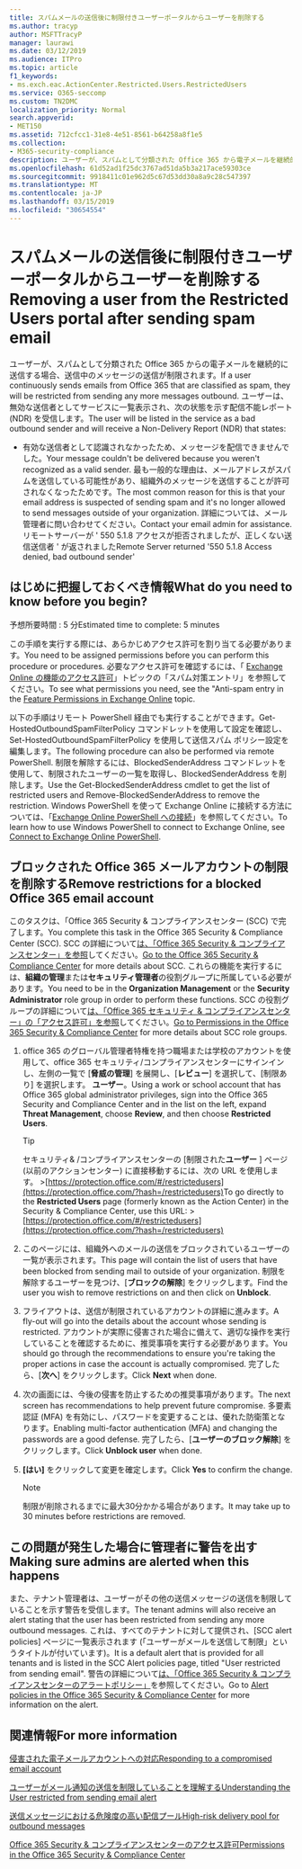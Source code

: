 ```yaml
---
title: スパムメールの送信後に制限付きユーザーポータルからユーザーを削除する
ms.author: tracyp
author: MSFTTracyP
manager: laurawi
ms.date: 03/12/2019
ms.audience: ITPro
ms.topic: article
f1_keywords:
- ms.exch.eac.ActionCenter.Restricted.Users.RestrictedUsers
ms.service: O365-seccomp
ms.custom: TN2DMC
localization_priority: Normal
search.appverid:
- MET150
ms.assetid: 712cfcc1-31e8-4e51-8561-b64258a8f1e5
ms.collection:
- M365-security-compliance
description: ユーザーが、スパムとして分類された Office 365 から電子メールを継続的に送信した場合、それ以上メッセージを送信することはできません。
ms.openlocfilehash: 61d52ad1f25dc3767ad51da5b3a217ace59303ce
ms.sourcegitcommit: 9918411c01e962d5c67d53dd30a8a9c28c547397
ms.translationtype: MT
ms.contentlocale: ja-JP
ms.lasthandoff: 03/15/2019
ms.locfileid: "30654554"
---
```

# <a name="removing-a-user-from-the-restricted-users-portal-after-sending-spam-email"></a><span data-ttu-id="5ce51-103">スパムメールの送信後に制限付きユーザーポータルからユーザーを削除する</span><span class="sxs-lookup"><span data-stu-id="5ce51-103">Removing a user from the Restricted Users portal after sending spam email</span></span>

<span data-ttu-id="5ce51-104">ユーザーが、スパムとして分類された Office 365 からの電子メールを継続的に送信する場合、送信中のメッセージの送信が制限されます。</span><span class="sxs-lookup"><span data-stu-id="5ce51-104">If a user continuously sends emails from Office 365 that are classified as spam, they will be restricted from sending any more messages outbound.</span></span> <span data-ttu-id="5ce51-105">ユーザーは、無効な送信者としてサービスに一覧表示され、次の状態を示す配信不能レポート (NDR) を受信します。</span><span class="sxs-lookup"><span data-stu-id="5ce51-105">The user will be listed in the service as a bad outbound sender and will receive a Non-Delivery Report (NDR) that states:</span></span>

- <span data-ttu-id="5ce51-106">有効な送信者として認識されなかったため、メッセージを配信できませんでした。</span><span class="sxs-lookup"><span data-stu-id="5ce51-106">Your message couldn't be delivered because you weren't recognized as a valid sender.</span></span> <span data-ttu-id="5ce51-107">最も一般的な理由は、メールアドレスがスパムを送信している可能性があり、組織外のメッセージを送信することが許可されなくなったためです。</span><span class="sxs-lookup"><span data-stu-id="5ce51-107">The most common reason for this is that your email address is suspected of sending spam and it's no longer allowed to send messages outside of your organization.</span></span> <span data-ttu-id="5ce51-108">詳細については、メール管理者に問い合わせてください。</span><span class="sxs-lookup"><span data-stu-id="5ce51-108">Contact your email admin for assistance.</span></span> <span data-ttu-id="5ce51-109">リモートサーバーが ' 550 5.1.8 アクセスが拒否されましたが、正しくない送信送信者 ' が返されました</span><span class="sxs-lookup"><span data-stu-id="5ce51-109">Remote Server returned '550 5.1.8 Access denied, bad outbound sender'</span></span>

## <a name="what-do-you-need-to-know-before-you-begin"></a><span data-ttu-id="5ce51-110">はじめに把握しておくべき情報</span><span class="sxs-lookup"><span data-stu-id="5ce51-110">What do you need to know before you begin?</span></span>
<span data-ttu-id="5ce51-111"><a name="sectionSection0"> </a></span><span class="sxs-lookup"><span data-stu-id="5ce51-111"></span></span>

<span data-ttu-id="5ce51-112">予想所要時間 : 5 分</span><span class="sxs-lookup"><span data-stu-id="5ce51-112">Estimated time to complete: 5 minutes</span></span>
  
<span data-ttu-id="5ce51-113">この手順を実行する際には、あらかじめアクセス許可を割り当てる必要があります。</span><span class="sxs-lookup"><span data-stu-id="5ce51-113">You need to be assigned permissions before you can perform this procedure or procedures.</span></span> <span data-ttu-id="5ce51-114">必要なアクセス許可を確認するには、「 [Exchange Online の機能のアクセス許可](http://technet.microsoft.com/library/15073ce1-0917-403b-8839-02a2ebc96e16.aspx)」トピックの「スパム対策エントリ」を参照してください。</span><span class="sxs-lookup"><span data-stu-id="5ce51-114">To see what permissions you need, see the "Anti-spam entry in the [Feature Permissions in Exchange Online](http://technet.microsoft.com/library/15073ce1-0917-403b-8839-02a2ebc96e16.aspx) topic.</span></span>

<span data-ttu-id="5ce51-115">以下の手順はリモート PowerShell 経由でも実行することができます。Get-HostedOutboundSpamFilterPolicy コマンドレットを使用して設定を確認し、 Set-HostedOutboundSpamFilterPolicy を使用して送信スパム ポリシー設定を編集します。</span><span class="sxs-lookup"><span data-stu-id="5ce51-115">The following procedure can also be performed via remote PowerShell.</span></span> <span data-ttu-id="5ce51-116">制限を解除するには、BlockedSenderAddress コマンドレットを使用して、制限されたユーザーの一覧を取得し、BlockedSenderAddress を削除します。</span><span class="sxs-lookup"><span data-stu-id="5ce51-116">Use the Get-BlockedSenderAddress cmdlet to get the list of restricted users and Remove-BlockedSenderAddress to remove the restriction.</span></span> <span data-ttu-id="5ce51-117">Windows PowerShell を使って Exchange Online に接続する方法については、「[Exchange Online PowerShell への接続](https://go.microsoft.com/fwlink/p/?linkid=396554)」を参照してください。</span><span class="sxs-lookup"><span data-stu-id="5ce51-117">To learn how to use Windows PowerShell to connect to Exchange Online, see [Connect to Exchange Online PowerShell](https://go.microsoft.com/fwlink/p/?linkid=396554).</span></span>

## <a name="remove-restrictions-for-a-blocked-office-365-email-account"></a><span data-ttu-id="5ce51-118">ブロックされた Office 365 メールアカウントの制限を削除する</span><span class="sxs-lookup"><span data-stu-id="5ce51-118">Remove restrictions for a blocked Office 365 email account</span></span>

<span data-ttu-id="5ce51-119">このタスクは、「Office 365 Security & コンプライアンスセンター (SCC) で完了します。</span><span class="sxs-lookup"><span data-stu-id="5ce51-119">You complete this task in the Office 365 Security & Compliance Center (SCC).</span></span> <span data-ttu-id="5ce51-120">SCC の詳細について[は、「Office 365 Security & コンプライアンスセンター」を参照](go-to-the-securitycompliance-center.md)してください。</span><span class="sxs-lookup"><span data-stu-id="5ce51-120">[Go to the Office 365 Security & Compliance Center](go-to-the-securitycompliance-center.md) for more details about SCC.</span></span> <span data-ttu-id="5ce51-121">これらの機能を実行するには、**組織の管理**または**セキュリティ管理者**の役割グループに所属している必要があります。</span><span class="sxs-lookup"><span data-stu-id="5ce51-121">You need to be in the **Organization Management** or the **Security Administrator** role group in order to perform these functions.</span></span> <span data-ttu-id="5ce51-122">SCC の役割グループの詳細について[は、「Office 365 セキュリティ & コンプライアンスセンター」の「アクセス許可」を参照](permissions-in-the-security-and-compliance-center.md)してください。</span><span class="sxs-lookup"><span data-stu-id="5ce51-122">[Go to Permissions in the Office 365 Security & Compliance Center](permissions-in-the-security-and-compliance-center.md) for more details about SCC role groups.</span></span>

1. <span data-ttu-id="5ce51-123">office 365 のグローバル管理者特権を持つ職場または学校のアカウントを使用して、office 365 セキュリティ/コンプライアンスセンターにサインインし、左側の一覧で [**脅威の管理**] を展開し、[**レビュー**] を選択して、[制限あり] を選択します。 **ユーザー**。</span><span class="sxs-lookup"><span data-stu-id="5ce51-123">Using a work or school account that has Office 365 global administrator privileges, sign into the Office 365 Security and Compliance Center and in the list on the left, expand **Threat Management**, choose **Review**, and then choose **Restricted Users**.</span></span>
    
    > [!TIP]
    > <span data-ttu-id="5ce51-124">セキュリティ&amp; /コンプライアンスセンターの [制限された**ユーザー** ] ページ (以前のアクションセンター) に直接移動するには、次の URL を使用します。 >[https://protection.office.com/#/restrictedusers](https://protection.office.com/?hash=/restrictedusers)</span><span class="sxs-lookup"><span data-stu-id="5ce51-124">To go directly to the **Restricted Users** page (formerly known as the Action Center) in the Security &amp; Compliance Center, use this URL: > [https://protection.office.com/#/restrictedusers](https://protection.office.com/?hash=/restrictedusers)</span></span>

2. <span data-ttu-id="5ce51-125">このページには、組織外へのメールの送信をブロックされているユーザーの一覧が表示されます。</span><span class="sxs-lookup"><span data-stu-id="5ce51-125">This page will contain the list of users that have been blocked from sending mail to outside of your organization.</span></span>  <span data-ttu-id="5ce51-126">制限を解除するユーザーを見つけ、[**ブロックの解除**] をクリックします。</span><span class="sxs-lookup"><span data-stu-id="5ce51-126">Find the user you wish to remove restrictions on and then click on **Unblock**.</span></span>

3. <span data-ttu-id="5ce51-127">フライアウトは、送信が制限されているアカウントの詳細に進みます。</span><span class="sxs-lookup"><span data-stu-id="5ce51-127">A fly-out will go into the details about the account whose sending is restricted.</span></span> <span data-ttu-id="5ce51-128">アカウントが実際に侵害された場合に備えて、適切な操作を実行していることを確認するために、推奨事項を実行する必要があります。</span><span class="sxs-lookup"><span data-stu-id="5ce51-128">You should go through the recommendations to ensure you're taking the proper actions in case the account is actually compromised.</span></span> <span data-ttu-id="5ce51-129">完了したら、[**次へ**] をクリックします。</span><span class="sxs-lookup"><span data-stu-id="5ce51-129">Click **Next** when done.</span></span>

4. <span data-ttu-id="5ce51-130">次の画面には、今後の侵害を防止するための推奨事項があります。</span><span class="sxs-lookup"><span data-stu-id="5ce51-130">The next screen has recommendations to help prevent future compromise.</span></span> <span data-ttu-id="5ce51-131">多要素認証 (MFA) を有効にし、パスワードを変更することは、優れた防衛策となります。</span><span class="sxs-lookup"><span data-stu-id="5ce51-131">Enabling multi-factor authentication (MFA) and changing the passwords are a good defense.</span></span> <span data-ttu-id="5ce51-132">完了したら、[**ユーザーのブロック解除**] をクリックします。</span><span class="sxs-lookup"><span data-stu-id="5ce51-132">Click **Unblock user** when done.</span></span>

5. <span data-ttu-id="5ce51-133">**[はい]** をクリックして変更を確定します。</span><span class="sxs-lookup"><span data-stu-id="5ce51-133">Click **Yes** to confirm the change.</span></span>

    > [!NOTE]
    > <span data-ttu-id="5ce51-134">制限が削除されるまでに最大30分かかる場合があります。</span><span class="sxs-lookup"><span data-stu-id="5ce51-134">It may take up to 30 minutes before restrictions are removed.</span></span> 

## <a name="making-sure-admins-are-alerted-when-this-happens"></a><span data-ttu-id="5ce51-135">この問題が発生した場合に管理者に警告を出す</span><span class="sxs-lookup"><span data-stu-id="5ce51-135">Making sure admins are alerted when this happens</span></span>

<span data-ttu-id="5ce51-136">また、テナント管理者は、ユーザーがその他の送信メッセージの送信を制限していることを示す警告を受信します。</span><span class="sxs-lookup"><span data-stu-id="5ce51-136">The tenant admins will also receive an alert stating that the user has been restricted from sending any more outbound messages.</span></span> <span data-ttu-id="5ce51-137">これは、すべてのテナントに対して提供され、[SCC alert policies] ページに一覧表示されます (「ユーザーがメールを送信して制限」というタイトルが付いています)。</span><span class="sxs-lookup"><span data-stu-id="5ce51-137">It is a default alert that is provided for all tenants and is listed in the SCC Alert policies page, titled "User restricted from sending email".</span></span> <span data-ttu-id="5ce51-138">警告の詳細について[は、「Office 365 Security & コンプライアンスセンターのアラートポリシー」](https://docs.microsoft.com/en-us/office365/securitycompliance/alert-policies)を参照してください。</span><span class="sxs-lookup"><span data-stu-id="5ce51-138">Go to [Alert policies in the Office 365 Security & Compliance Center](https://docs.microsoft.com/en-us/office365/securitycompliance/alert-policies) for more information on the alert.</span></span>

## <a name="for-more-information"></a><span data-ttu-id="5ce51-139">関連情報</span><span class="sxs-lookup"><span data-stu-id="5ce51-139">For more information</span></span>

[<span data-ttu-id="5ce51-140">侵害された電子メールアカウントへの対応</span><span class="sxs-lookup"><span data-stu-id="5ce51-140">Responding to a compromised email account</span></span>](responding-to-a-compromised-email-account.md)

[<span data-ttu-id="5ce51-141">ユーザーがメール通知の送信を制限していることを理解する</span><span class="sxs-lookup"><span data-stu-id="5ce51-141">Understanding the User restricted from sending email alert</span></span>](https://docs.microsoft.com/en-us/office365/securitycompliance/alert-policies)

[<span data-ttu-id="5ce51-142">送信メッセージにおける危険度の高い配信プール</span><span class="sxs-lookup"><span data-stu-id="5ce51-142">High-risk delivery pool for outbound messages</span></span>](high-risk-delivery-pool-for-outbound-messages.md)

[<span data-ttu-id="5ce51-143">Office 365 Security & コンプライアンスセンターのアクセス許可</span><span class="sxs-lookup"><span data-stu-id="5ce51-143">Permissions in the Office 365 Security & Compliance Center</span></span>](permissions-in-the-security-and-compliance-center.md)
